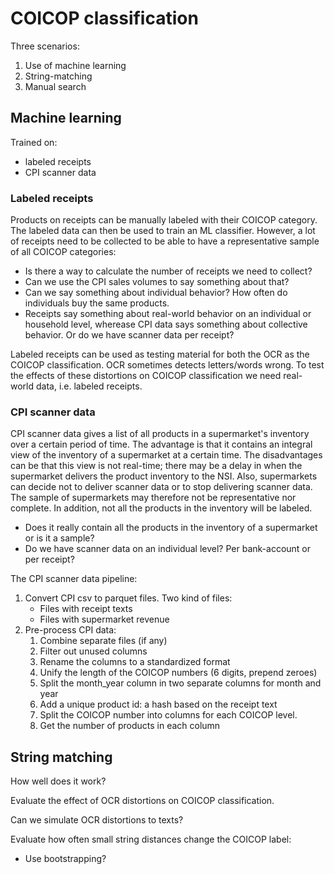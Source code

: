 # COICOP classification

Three scenarios:

1. Use of machine learning
2. String-matching
3. Manual search

## Machine learning

Trained on:

- labeled receipts
- CPI scanner data

### Labeled receipts

Products on receipts can be manually labeled with their COICOP category. The labeled data can then be used to train an ML classifier. However, a lot of receipts need to be collected to be able to have a representative sample of all COICOP categories:

- Is there a way to calculate the number of receipts we need to collect?
- Can we use the CPI sales volumes to say something about that?
- Can we say something about individual behavior? How often do individuals buy the same products.
- Receipts say something about real-world behavior on an individual or household level, wherease CPI data says something about collective behavior. Or do we have scanner data per receipt?

Labeled receipts can be used as testing material for both the OCR as the COICOP
classification. OCR sometimes detects letters/words wrong. To test the effects of these
distortions on COICOP classification we need real-world data, i.e. labeled receipts.

### CPI scanner data

CPI scanner data gives a list of all products in a supermarket's inventory over a certain
period of time. The advantage is that it contains an integral view of the inventory of a
supermarket at a certain time. The disadvantages can be that this view is not real-time;
there may be a delay in when the supermarket delivers the product inventory to the NSI.
Also, supermarkets can decide not to deliver scanner data or to stop delivering scanner
data. The sample of supermarkets may therefore not be representative nor complete. In addition, not all the products in the inventory will be labeled.

- Does it really contain all the products in the inventory of a supermarket or is it a sample?
- Do we have scanner data on an individual level? Per bank-account or per receipt?

The CPI scanner data pipeline:

1. Convert CPI csv to parquet files. Two kind of files:
   - Files with receipt texts
   - Files with supermarket revenue
2. Pre-process CPI data:
   1. Combine separate files (if any)
   2. Filter out unused columns
   3. Rename the columns to a standardized format
   4. Unify the length of the COICOP numbers (6 digits, prepend zeroes)
   5. Split the month_year column in two separate columns for month and year
   6. Add a unique product id: a hash based on the receipt text
   7. Split the COICOP number into columns for each COICOP level.
   8. Get the number of products in each column

## String matching

How well does it work?

Evaluate the effect of OCR distortions on COICOP classification.

Can we simulate OCR distortions to texts?

Evaluate how often small string distances change the COICOP label:

- Use bootstrapping?
